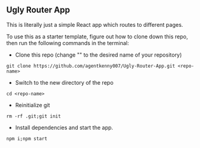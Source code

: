## Ugly Router App

This is literally just a simple React app which routes to different pages.

To use this as a starter template, figure out how to clone down this repo, then run the following commands in the terminal:
* Clone this repo (change "<repo-name>" to the desired name of your repository)
```
git clone https://github.com/agentkenny007/Ugly-Router-App.git <repo-name>
```
* Switch to the new directory of the repo
```
cd <repo-name>
```
* Reinitialize git
```
rm -rf .git;git init
```
* Install dependencies and start the app.
```
npm i;npm start
```
